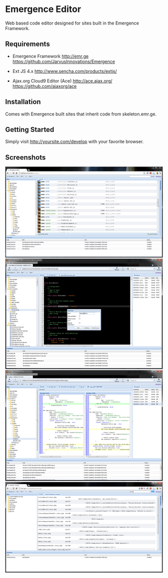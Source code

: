Emergence Editor
================
Web based code editor designed for sites built in the Emergence Framework.

Requirements
------------
* Emergence Framework
http://emr.ge
https://github.com/JarvusInnovations/Emergence

* Ext JS 4.x
http://www.sencha.com/products/extjs/

* Ajax.org Cloud9 Editor (Ace)
http://ace.ajax.org/
https://github.com/ajaxorg/ace

Installation
------------
Comes with Emergence built sites that inherit code from skeleton.emr.ge.

Getting Started
---------------
Simply visit http://yoursite.com/develop with your favorite browser.

Screenshots
-----------
<a href="http://emr.ge/img/screenshots/editor.png" rel="shadowbox[screenshots]" title="View an activity feed before you start coding."><img 
src="https://github.com/JarvusInnovations/Emergence.Editor/raw/master/screenshots/editor.png"></a> 
<a href="http://emr.ge/img/screenshots/editor2.png" rel="shadowbox[screenshots]" title="Search your code like any other editor."><img 
src="https://github.com/JarvusInnovations/Emergence.Editor/raw/master/screenshots/editor2.png"></a> 
<a href="http://emr.ge/img/screenshots/editor3.png" rel="shadowbox[screenshots]" title="Open a difference view of revisions side by side."><img 
src="https://github.com/JarvusInnovations/Emergence.Editor/raw/master/screenshots/editor3.png"></a> 
<a href="http://emr.ge/img/screenshots/editor4.png" rel="shadowbox[screenshots]" title="Search your entire site globally through a server-side grep from the comfort of your editor's 
GUI."><img src="https://github.com/JarvusInnovations/Emergence.Editor/raw/master/screenshots/editor4.png"></a> 
